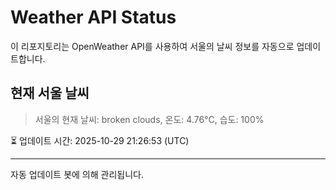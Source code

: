 
# Weather API Status

이 리포지토리는 OpenWeather API를 사용하여 서울의 날씨 정보를 자동으로 업데이트합니다.

## 현재 서울 날씨
> 서울의 현재 날씨: broken clouds, 온도: 4.76°C, 습도: 100%

⏳ 업데이트 시간: 2025-10-29 21:26:53 (UTC)

---
자동 업데이트 봇에 의해 관리됩니다.
